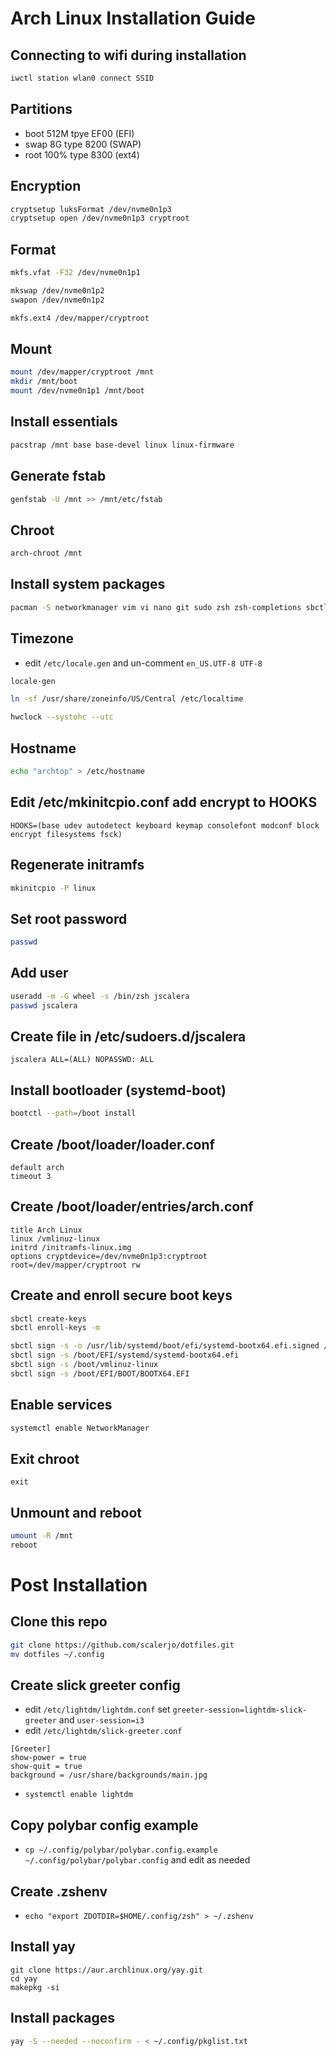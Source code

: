 # Arch Linux Installation Guide

## Connecting to wifi during installation
```bash
iwctl station wlan0 connect SSID
```

## Partitions
- boot 512M tpye EF00 (EFI)
- swap 8G type 8200 (SWAP)
- root 100% type 8300 (ext4)

## Encryption
```bash
cryptsetup luksFormat /dev/nvme0n1p3
cryptsetup open /dev/nvme0n1p3 cryptroot
```

## Format
```bash
mkfs.vfat -F32 /dev/nvme0n1p1

mkswap /dev/nvme0n1p2
swapon /dev/nvme0n1p2

mkfs.ext4 /dev/mapper/cryptroot
```

## Mount
```bash
mount /dev/mapper/cryptroot /mnt
mkdir /mnt/boot
mount /dev/nvme0n1p1 /mnt/boot
```

## Install essentials
```bash
pacstrap /mnt base base-devel linux linux-firmware
```

## Generate fstab
```bash
genfstab -U /mnt >> /mnt/etc/fstab
```

## Chroot
```bash
arch-chroot /mnt
```

## Install system packages
```bash
pacman -S networkmanager vim vi nano git sudo zsh zsh-completions sbctl
```

## Timezone
- edit `/etc/locale.gen` and un-comment `en_US.UTF-8 UTF-8`
```bash
locale-gen

ln -sf /usr/share/zoneinfo/US/Central /etc/localtime

hwclock --systohc --utc
```

## Hostname
```bash
echo "archtop" > /etc/hostname
```

## Edit /etc/mkinitcpio.conf add encrypt to HOOKS
```
HOOKS=(base udev autodetect keyboard keymap consolefont modconf block encrypt filesystems fsck)
```

## Regenerate initramfs
```bash
mkinitcpio -P linux
```

## Set root password
```bash
passwd
```

## Add user
```bash
useradd -m -G wheel -s /bin/zsh jscalera
passwd jscalera
```

## Create file in /etc/sudoers.d/jscalera
```
jscalera ALL=(ALL) NOPASSWD: ALL
```

## Install bootloader (systemd-boot)
```bash
bootctl --path=/boot install
```

## Create /boot/loader/loader.conf
```
default arch
timeout 3
```

## Create /boot/loader/entries/arch.conf
```
title Arch Linux
linux /vmlinuz-linux
initrd /initramfs-linux.img
options cryptdevice=/dev/nvme0n1p3:cryptroot root=/dev/mapper/cryptroot rw
```

## Create and enroll secure boot keys
```bash
sbctl create-keys
sbctl enroll-keys -m

sbctl sign -s -o /usr/lib/systemd/boot/efi/systemd-bootx64.efi.signed /usr/lib/systemd/boot/efi/systemd-bootx64.efi
sbctl sign -s /boot/EFI/systemd/systemd-bootx64.efi
sbctl sign -s /boot/vmlinuz-linux
sbctl sign -s /boot/EFI/BOOT/BOOTX64.EFI
```

## Enable services
```bash
systemctl enable NetworkManager
```

## Exit chroot
```basb
exit
```

## Unmount and reboot
```bash
umount -R /mnt
reboot
```

# Post Installation

## Clone this repo
```bash
git clone https://github.com/scalerjo/dotfiles.git
mv dotfiles ~/.config
```

## Create slick greeter config
- edit `/etc/lightdm/lightdm.conf` set `greeter-session=lightdm-slick-greeter` and `user-session=i3`
- edit `/etc/lightdm/slick-greeter.conf`
```
[Greeter]
show-power = true
show-quit = true
background = /usr/share/backgrounds/main.jpg
```
- `systemctl enable lightdm`

## Copy polybar config example
- `cp ~/.config/polybar/polybar.config.example ~/.config/polybar/polybar.config` and edit as needed

## Create .zshenv
- `echo "export ZDOTDIR=$HOME/.config/zsh" > ~/.zshenv`

## Install yay
```base
git clone https://aur.archlinux.org/yay.git
cd yay
makepkg -si
```

## Install packages
```bash
yay -S --needed --noconfirm - < ~/.config/pkglist.txt
```


